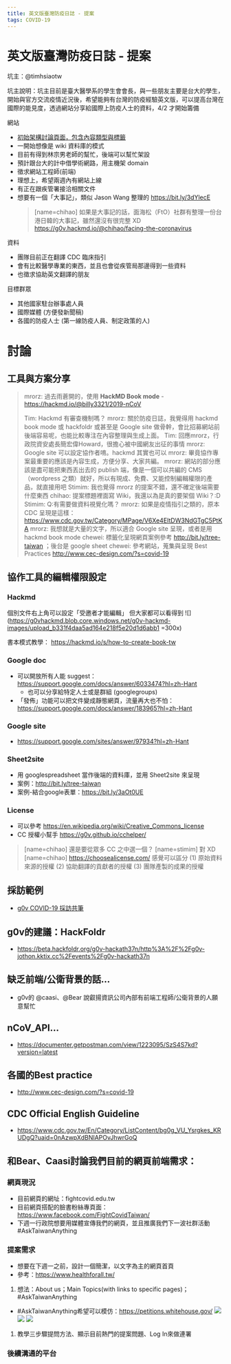 ```yaml
---
title: 英文版臺灣防疫日誌 - 提案
tags: COVID-19
---
```


# 英文版臺灣防疫日誌 - 提案

坑主：@timhsiaotw

坑主說明：坑主目前是臺大醫學系的學生會會長，與一些朋友主要是台大的學生，開始與官方交流疫情近況後，希望能夠有台灣的防疫經驗英文版，可以提高台灣在國際的能見度，透過網站分享給國際上防疫人士的資料，4/2 才開始籌備

網站
- [初始架構討論頁面，包含內容類型與標籤](https://docs.google.com/document/d/1SkhxgyDbQSYv5Rl-C9qfHvJuLLvP8KhHmo5aRzcYQ0o/edit?usp=sharing)
- 一開始想像是 wiki 資料庫的模式
- 目前有得到林宗男老師的幫忙，後端可以幫忙架設
- 預計跟台大的計中借學術網路，用主機架 domain
- 徵求網站工程師(前端)
- 理想上，希望兩週內有網站上線
- 有正在跟疾管署接洽相關文件
- 想要有一個「大事記」，類似 Jason Wang 整理的 https://bit.ly/3dYlecE
    > [name=chihao] 如果是大事記的話，面海松（FtO）社群有整理一份台港日韓的大事記，雖然還沒有很完整 XD https://g0v.hackmd.io/@chihao/facing-the-coronavirus

資料
- 團隊目前正在翻譯 CDC 臨床指引
- 會有比較醫學專業的東西，並且也會從疾管局那邊得到一些資料
- 也徵求協助英文翻譯的朋友

目標群眾
- 其他國家駐台辦事處人員
- 國際媒體 (方便發新聞稿)
- 各國的防疫人士 (第一線防疫人員、制定政策的人)


# 討論

## 工具與方案分享
> mrorz: 過去雨蒼開的，使用 **HackMD Book mode** - https://hackmd.io/@billy3321/2019-nCoV
>
> Tim: Hackmd 有審查機制嗎？
> mrorz: 關於防疫日誌，我覺得用 hackmd book mode 或 hackfoldr 或甚至是 Google site 做骨幹，會比招募網站前後端容易呢，也能比較專注在內容整理與生成上面。
> Tim: 回應mrorz，行政院資安處長簡宏偉Howard，很擔心被中國網友出征的事情
> mrorz: Google site 可以設定協作者唷。hackmd 其實也可以
> mrorz: 畢竟協作專案最重要的應該是內容生成，方便分享、大家共編。
> mrorz: 網站的部分應該是盡可能把東西丟出去的 publish 端，像是一個可以共編的 CMS （wordpress 之類）就好，所以有現成、免費、又能控制編輯權限的產品，就直接用吧
> Stimim: 我也覺得 mrorz 的提案不錯，還不確定後端需要什麼東西
> chihao: 提案標題裡面寫 Wiki，我還以為是真的要架個 Wiki？:D
> Stimim: Q:有需要做資料視覺化嗎？
> mrorz: 如果是疫情指引之類的，原本 CDC 呈現是這樣：
https://www.cdc.gov.tw/Category/MPage/V6Xe4EItDW3NdGTgC5PtKA
> mrorz: 我想就是大量的文字，所以適合 Google site 呈現，或者是用 hackmd book mode
> chewei: 標籤化呈現網頁案例參考 http://bit.ly/tree-taiwan ；後台是 google sheet
> chewei: 參考網站，蒐集與呈現 Best Practices 
http://www.cec-design.com/?s=covid-19


## 協作工具的編輯權限設定

### Hackmd

個別文件右上角可以設定「受邀者才能編輯」
但大家都可以看得到
![](https://g0vhackmd.blob.core.windows.net/g0v-hackmd-images/upload_b331f4daa5ad164e218f5e20d1d6abb1 =300x)

書本模式教學：
https://hackmd.io/s/how-to-create-book-tw

### Google doc

- 可以開放所有人能 suggest：https://support.google.com/docs/answer/6033474?hl=zh-Hant
    - 也可以分享給特定人士或是群組 (googlegroups)
- 「發佈」功能可以把文件變成靜態網頁，流量再大也不怕：https://support.google.com/docs/answer/183965?hl=zh-Hant


### Google site

- <https://support.google.com/sites/answer/97934?hl=zh-Hant>


### Sheet2site
- 用 googlespreadsheet 當作後端的資料庫，並用 Sheet2site 來呈現
- 案例：http://bit.ly/tree-taiwan 
- 案例-結合google表單：https://bit.ly/3aOt0UE

### License
- 可以參考 https://en.wikipedia.org/wiki/Creative_Commons_license
- CC 授權小幫手 https://g0v.github.io/cchelper/
> [name=chihao] 還是要從眾多 CC 之中選一個？
> [name=stimim] 對 XD
> [name=chihao] https://choosealicense.com/
> 感覺可以區分
> (1) 原始資料來源的授權
> (2) 協助翻譯的貢獻者的授權
> (3) 團隊產製的成果的授權

## 採訪範例
- [g0v COVID-19 採訪共筆](https://g0v.hackmd.io/@kiang/covid19-interviews/)

## g0v的建議：HackFoldr
- https://beta.hackfoldr.org/g0v-hackath37n/http%3A%2F%2Fg0v-jothon.kktix.cc%2Fevents%2Fg0v-hackath37n

## 缺乏前端/公衛背景的話...
- g0v的 @caasi、@Bear 說叡揚資訊公司內部有前端工程師/公衛背景的人願意幫忙

## nCoV_API...
- https://documenter.getpostman.com/view/1223095/SzS4S7kd?version=latest

## 各國的Best practice
- http://www.cec-design.com/?s=covid-19

## CDC Official English Guideline
- https://www.cdc.gov.tw/En/Category/ListContent/bg0g_VU_Ysrgkes_KRUDgQ?uaid=0nAzwpXdBNIAPOvJhwrGoQ

## 和Bear、Caasi討論我們目前的網頁前端需求：
### 網頁現況
- 目前網頁的網址：fightcovid.edu.tw
- 目前網頁搭配的臉書粉絲專頁面：https://www.facebook.com/FightCovidTaiwan/
- 下週一行政院想要用媒體宣傳我們的網頁，並且推廣我們下一波社群活動#AskTaiwanAnything
### 提案需求
- 想要在下週一之前，設計一個簡潔，以文字為主的網頁首頁
- 參考：https://www.healthforall.tw/
1. 想法：About us；Main Topics(with links to specific pages)；#AskTaiwanAnything
- #AskTaiwanAnything希望可以模仿：https://petitions.whitehouse.gov/
![](https://s3-ap-northeast-1.amazonaws.com/g0v-hackmd-images/uploads/upload_a7a3d723610a49191395828e059b42ef.png)
![](https://s3-ap-northeast-1.amazonaws.com/g0v-hackmd-images/uploads/upload_d65b9f3293b69f3ccd1a363fb88b7ce4.png)
![](https://s3-ap-northeast-1.amazonaws.com/g0v-hackmd-images/uploads/upload_a6de5bdec54571ed4b2fd4610f564d68.png)
1. 教學三步驟提問方法、顯示目前熱門的提案問題、Log In來做連署
### 後續溝通的平台